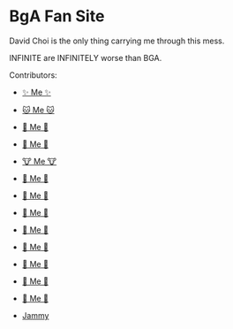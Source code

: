 # BgA Fan Site
David Choi is the only thing carrying me through this mess.

INFINITE are INFINITELY worse than BGA.

Contributors:
- [✨ Me ✨](https://beano.dev/careers)
- [🐱 Me 🐱](https://beano.dev/careers)
- [🥰 Me 🥰](https://beano.dev/careers)
- [🐶 Me 🐶](https://beano.dev/careers)
- [🐮 Me 🐮](https://beano.dev/careers)
- [🐷 Me 🐷](https://beano.dev/careers)
- [🐸 Me 🐸](https://beano.dev/careers)
- [🐹 Me 🐹](https://beano.dev/careers)
- [🐺 Me 🐺](https://beano.dev/careers)
- [🐻 Me 🐻](https://beano.dev/careers)
- [🐼 Me 🐼](https://beano.dev/careers)
- [🐽 Me 🐽](https://beano.dev/careers)
- [🐾 Me 🐾](https://beano.dev/careers)









- [Jammy](https://beano.dev/carers)


